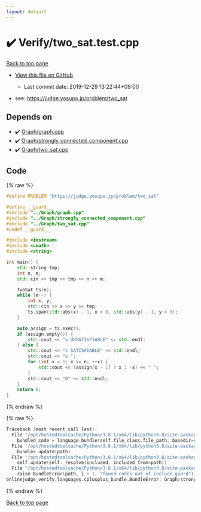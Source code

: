 ```yaml
---
layout: default
---
```


<!-- mathjax config similar to math.stackexchange -->
<script type="text/javascript" async
  src="https://cdnjs.cloudflare.com/ajax/libs/mathjax/2.7.5/MathJax.js?config=TeX-MML-AM_CHTML">
</script>
<script type="text/x-mathjax-config">
  MathJax.Hub.Config({
    TeX: { equationNumbers: { autoNumber: "AMS" }},
    tex2jax: {
      inlineMath: [ ['$','$'] ],
      processEscapes: true
    },
    "HTML-CSS": { matchFontHeight: false },
    displayAlign: "left",
    displayIndent: "2em"
  });
</script>

<script type="text/javascript" src="https://cdnjs.cloudflare.com/ajax/libs/jquery/3.4.1/jquery.min.js"></script>
<script src="https://cdn.jsdelivr.net/npm/jquery-balloon-js@1.1.2/jquery.balloon.min.js" integrity="sha256-ZEYs9VrgAeNuPvs15E39OsyOJaIkXEEt10fzxJ20+2I=" crossorigin="anonymous"></script>
<script type="text/javascript" src="../../assets/js/copy-button.js"></script>
<link rel="stylesheet" href="../../assets/css/copy-button.css" />


# :heavy_check_mark: Verify/two_sat.test.cpp

<a href="../../index.html">Back to top page</a>

* <a href="{{ site.github.repository_url }}/blob/master/Verify/two_sat.test.cpp">View this file on GitHub</a>
    - Last commit date: 2019-12-29 13:22:44+09:00


* see: <a href="https://judge.yosupo.jp/problem/two_sat">https://judge.yosupo.jp/problem/two_sat</a>


## Depends on

* :heavy_check_mark: <a href="../../library/Graph/graph.cpp.html">Graph/graph.cpp</a>
* :heavy_check_mark: <a href="../../library/Graph/strongly_connected_component.cpp.html">Graph/strongly_connected_component.cpp</a>
* :heavy_check_mark: <a href="../../library/Graph/two_sat.cpp.html">Graph/two_sat.cpp</a>


## Code

<a id="unbundled"></a>
{% raw %}
```cpp
#define PROBLEM "https://judge.yosupo.jp/problem/two_sat"

#define __guard__
#include "../Graph/graph.cpp"
#include "../Graph/strongly_connected_component.cpp"
#include "../Graph/two_sat.cpp"
#undef __guard__

#include <iostream>
#include <cmath>
#include <string>

int main() {
    std::string tmp;
    int n, m;
    std::cin >> tmp >> tmp >> n >> m;

    TwoSat ts(n);
    while (m--) {
        int x, y;
        std::cin >> x >> y >> tmp;
        ts.span(std::abs(x) - 1, x > 0, std::abs(y) - 1, y > 0);
    }

    auto assign = ts.exec();
    if (assign.empty()) {
        std::cout << "s UNSATISFIABLE" << std::endl;
    } else {
        std::cout << "s SATISFIABLE" << std::endl;
        std::cout << "v ";
        for (int x = 1; x <= n; ++x) {
            std::cout << (assign[x - 1] ? x : -x) << " ";
        }
        std::cout << "0" << std::endl;
    }
    return 0;
}

```
{% endraw %}

<a id="bundled"></a>
{% raw %}
```cpp
Traceback (most recent call last):
  File "/opt/hostedtoolcache/Python/3.8.1/x64/lib/python3.8/site-packages/onlinejudge_verify/docs.py", line 347, in write_contents
    bundled_code = language.bundle(self.file_class.file_path, basedir=self.cpp_source_path)
  File "/opt/hostedtoolcache/Python/3.8.1/x64/lib/python3.8/site-packages/onlinejudge_verify/languages/cplusplus.py", line 68, in bundle
    bundler.update(path)
  File "/opt/hostedtoolcache/Python/3.8.1/x64/lib/python3.8/site-packages/onlinejudge_verify/languages/cplusplus_bundle.py", line 182, in update
    self.update(self._resolve(included, included_from=path))
  File "/opt/hostedtoolcache/Python/3.8.1/x64/lib/python3.8/site-packages/onlinejudge_verify/languages/cplusplus_bundle.py", line 151, in update
    raise BundleError(path, i + 1, "found codes out of include guard")
onlinejudge_verify.languages.cplusplus_bundle.BundleError: Graph/strongly_connected_component.cpp: line 6: found codes out of include guard

```
{% endraw %}

<a href="../../index.html">Back to top page</a>

